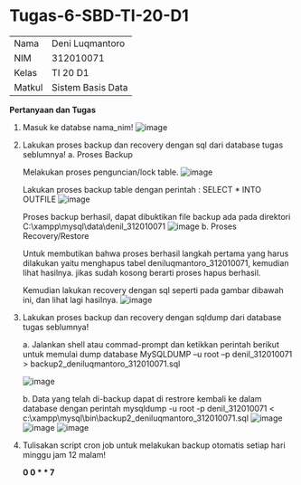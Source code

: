 # Tugas-6-SBD-TI-20-D1

<table>
  <tr>
    <td>Nama</td>
    <td>Deni Luqmantoro</td>
  </tr>
  <tr>
    <td>NIM</td>
    <td>312010071</td>
  </tr>
  <tr>
    <td>Kelas</td>
    <td>TI 20 D1</td>
  </tr>
  <tr>
    <td>Matkul</td>
    <td>Sistem Basis Data</td>
  </tr>
</table>

<b>Pertanyaan dan Tugas</b>

1. Masuk ke databse nama_nim!
![image](https://user-images.githubusercontent.com/101716699/171130388-dd1718b5-6437-4d43-93ac-51ff037b95ec.png)

2. Lakukan proses backup dan recovery dengan sql dari database tugas seblumnya!
  a. Proses Backup
  
   Melakukan proses penguncian/lock table.
   ![image](https://user-images.githubusercontent.com/101716699/171131230-c25aec8e-f2e1-44df-b0de-cf5c15b21232.png)

   Lakukan proses backup table dengan perintah : SELECT * INTO OUTFILE
   ![image](https://user-images.githubusercontent.com/101716699/171350402-e819db4e-d243-4c88-bae9-557a2f7450ad.png)
   
   Proses backup berhasil, dapat dibuktikan file backup ada pada direktori C:\xampp\mysql\data\denil_312010071
   ![image](https://user-images.githubusercontent.com/101716699/171351061-28486f78-d3f6-4383-b84a-d13fa8144f90.png)
  b. Proses Recovery/Restore
  
   Untuk membutikan bahwa proses berhasil langkah pertama yang harus dilakukan yaitu menghapus tabel deniluqmantoro_312010071, kemudian lihat hasilnya. jikas sudah kosong berarti proses hapus berhasil.
  
   Kemudian lakukan recovery dengan sql seperti pada gambar dibawah ini, dan lihat lagi hasilnya.
   ![image](https://user-images.githubusercontent.com/101716699/171353174-12581744-f142-48f0-9abc-bbfb49152efc.png)

3. Lakukan proses backup dan recovery dengan sqldump dari database tugas seblumnya!

   a. Jalankan shell atau commad-prompt dan ketikkan perintah berikut untuk memulai dump database MySQLDUMP –u root –p denil_312010071 > backup2_deniluqmantoro_312010071.sql
   
   ![image](https://user-images.githubusercontent.com/101716699/171362306-60cc2f7f-1881-4214-af5a-b29ba7f05493.png)
   
   b. Data yang telah di-backup dapat di restrore kembali ke dalam database dengan perintah mysqldump -u root -p denil_312010071 < c:\xampp\mysql\bin\backup2_deniluqmantoro_312010071.sql
   ![image](https://user-images.githubusercontent.com/101716699/171362990-a14ca927-5990-4373-be7a-95e0654bff8e.png)
   ![image](https://user-images.githubusercontent.com/101716699/171366854-19c54f98-b50e-4f6a-85bf-8e9371217460.png)
   ![image](https://user-images.githubusercontent.com/101716699/171366876-007f40e9-3847-4ff8-9beb-98d162ad5a7f.png)

4. Tulisakan script cron job untuk melakukan backup otomatis setiap hari minggu jam 12 malam!

   <b>0 0 * * 7</b>



